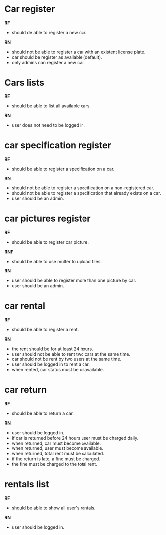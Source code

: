 # Car register

**RF**
- should de able to register a new car.

**RN** 
- should not be able to register a car with an existent license plate.
- car should be register as available (default).
- only admins can register a new car.

# Cars lists

**RF**
- should be able to list all available cars.

**RN**
- user does not need to be logged in.

# car specification register

**RF**
- should be able to register a specification on a car.

**RN**
- should not be able to register a specification on a non-registered car.
- should not be able to register a specification that already exists on a car.
- user should be an admin.

# car pictures register 

**RF**
- should be able to register car picture.

**RNF**
- should be able to use multer to upload files.

**RN**
- user should be able to register more than one picture by car.
- user should be an admin.

# car rental

**RF**
- should be able to register a rent.

**RN**
- the rent should be for at least 24 hours.
- user should not be able to rent two cars at the same time.
- car should not be rent by two users at the same time.
- user should be logged in to rent a car.
- when rented, car status must be unavailable.

# car return 

**RF**
- should be able to return a car.

**RN**
- user should be logged in.
- if car is returned before 24 hours user must be charged daily.
- when returned, car must become available.
- when returned, user must become available.
- when returned, total rent must be calculated.
- if the return is late, a fine must be charged.
- the fine must be charged to the total rent.

# rentals list

**RF**
- should be able to show all user's rentals.

**RN**
- user should be logged in.

